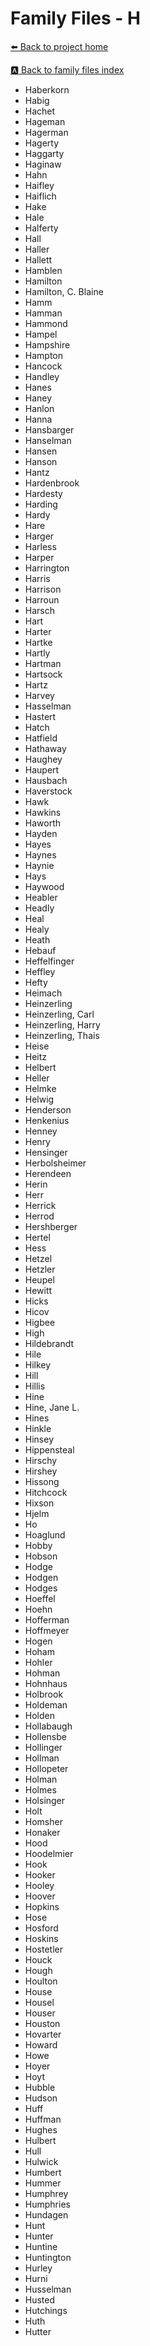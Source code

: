 # Family Files - H


[:arrow_left: Back to project home](https://github.com/FyoAtEPL/VerticalFiles "Back to project home")

[:a: Back to family files index](https://github.com/FyoAtEPL/VerticalFiles/blob/main/FamilyNameIndex.md "Back to family files index")

- Haberkorn
- Habig
- Hachet
- Hageman
- Hagerman
- Hagerty
- Haggarty
- Haginaw
- Hahn
- Haifley
- Haiflich
- Hake
- Hale
- Halferty
- Hall
- Haller
- Hallett
- Hamblen
- Hamilton
- Hamilton, C. Blaine
- Hamm
- Hamman
- Hammond
- Hampel
- Hampshire
- Hampton
- Hancock
- Handley
- Hanes
- Haney
- Hanlon
- Hanna
- Hansbarger
- Hanselman
- Hansen
- Hanson
- Hantz
- Hardenbrook
- Hardesty
- Harding
- Hardy
- Hare
- Harger
- Harless
- Harper
- Harrington
- Harris
- Harrison
- Harroun
- Harsch
- Hart
- Harter
- Hartke
- Hartly
- Hartman
- Hartsock
- Hartz
- Harvey
- Hasselman
- Hastert
- Hatch
- Hatfield
- Hathaway
- Haughey
- Haupert
- Hausbach
- Haverstock
- Hawk
- Hawkins
- Haworth
- Hayden
- Hayes
- Haynes
- Haynie
- Hays
- Haywood
- Heabler
- Headly
- Heal
- Healy
- Heath
- Hebauf
- Heffelfinger
- Heffley
- Hefty
- Heimach
- Heinzerling
- Heinzerling, Carl
- Heinzerling, Harry
- Heinzerling, Thais
- Heise
- Heitz
- Helbert
- Heller
- Helmke
- Helwig
- Henderson
- Henkenius
- Henney
- Henry
- Hensinger
- Herbolsheimer
- Herendeen
- Herin
- Herr
- Herrick
- Herrod
- Hershberger
- Hertel
- Hess
- Hetzel
- Hetzler
- Heupel
- Hewitt
- Hicks
- Hicov
- Higbee
- High
- Hildebrandt
- Hile
- Hilkey
- Hill
- Hillis
- Hine
- Hine, Jane L.
- Hines
- Hinkle
- Hinsey
- Hippensteal
- Hirschy
- Hirshey
- Hissong
- Hitchcock
- Hixson
- Hjelm
- Ho
- Hoaglund
- Hobby
- Hobson
- Hodge
- Hodgen
- Hodges
- Hoeffel
- Hoehn
- Hofferman
- Hoffmeyer
- Hogen
- Hoham
- Hohler
- Hohman
- Hohnhaus
- Holbrook
- Holdeman
- Holden
- Hollabaugh
- Hollensbe
- Hollinger
- Hollman
- Hollopeter
- Holman
- Holmes
- Holsinger
- Holt
- Homsher
- Honaker
- Hood
- Hoodelmier
- Hook
- Hooker
- Hooley
- Hoover
- Hopkins
- Hose
- Hosford
- Hoskins
- Hostetler
- Houck
- Hough
- Houlton
- House
- Housel
- Houser
- Houston
- Hovarter
- Howard
- Howe
- Hoyer
- Hoyt
- Hubble
- Hudson
- Huff
- Huffman
- Hughes
- Hulbert
- Hull
- Hulwick
- Humbert
- Hummer
- Humphrey
- Humphries
- Hundagen
- Hunt
- Hunter
- Huntine
- Huntington
- Hurley
- Hurni
- Husselman
- Husted
- Hutchings
- Huth
- Hutter

